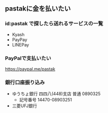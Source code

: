 ## pastakに金を払いたい

### id:pastak で探したら送れるサービスの一覧

- Kyash
- PayPay
- LINEPay

### PayPalで支払いたい

https://paypal.me/pastak

### 銀行口座振り込み

- ゆうちょ銀行 四四八(448)支店 普通 0890325
  - 記号番号 14470-08903251
- 三菱UFJ銀行
